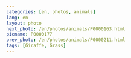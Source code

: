 ```yaml
---
categories: [en, photos, animals]
lang: en
layout: photo
next_photo: /en/photos/animals/P0000163.html
picname: P0000177
prev_photo: /en/photos/animals/P0000211.html
tags: [Giraffe, Grass]
---
```

